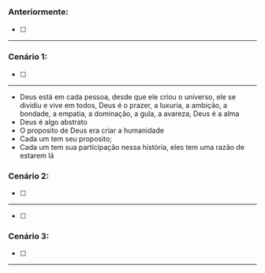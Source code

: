 # 

### Anteriormente:

- [ ] 

---

### Cenário 1:

- [ ] 

---

- Deus está em cada pessoa, desde que ele criou o universo, ele se dividiu e vive em todos, Deus é o prazer, a luxuria, a ambição, a bondade, a empatia, a dominação, a gula, a avareza, Deus é a alma
- Deus é algo abstrato
- O proposito de Deus era criar a humanidade
- Cada um tem seu proposito;
- Cada um tem sua participação nessa história, eles tem uma razão de estarem lá


### Cenário 2:

- [ ] 


---

- [ ] 


### Cenário 3:

- [ ]

---

